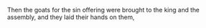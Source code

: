 Then the goats for the sin offering were brought to the king and the assembly, and they laid their hands on them,
